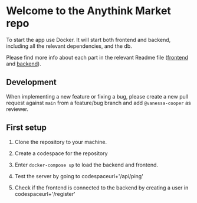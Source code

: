 # Welcome to the Anythink Market repo

To start the app use Docker. It will start both frontend and backend, including all the relevant dependencies, and the db.

Please find more info about each part in the relevant Readme file ([frontend](frontend/readme.md) and [backend](backend/README.md)).

## Development

When implementing a new feature or fixing a bug, please create a new pull request against `main` from a feature/bug branch and add `@vanessa-cooper` as reviewer.

## First setup

1. Clone the repository to your machine.

2. Create a codespace for the repository

3. Enter `docker-compose up` to load the backend and frontend.

4. Test the server by going to codespaceurl+'/api/ping'

5. Check if the frontend is connected to the backend by creating a user in codespaceurl+'/register'

